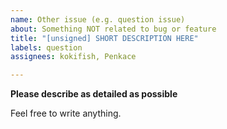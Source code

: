 ```yaml
---
name: Other issue (e.g. question issue)
about: Something NOT related to bug or feature
title: "[unsigned] SHORT DESCRIPTION HERE"
labels: question
assignees: kokifish, Penkace

---
```


**Please describe as detailed as possible**

Feel free to write anything.
